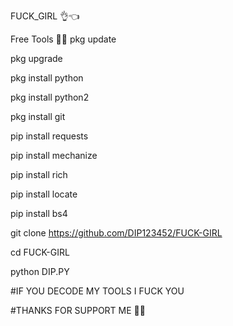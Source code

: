 FUCK_GIRL 👌👈

Free Tools 🍼🍼 pkg update 

pkg upgrade 

pkg install python 

pkg install python2 

pkg install git 

pip install requests 

pip install mechanize 

pip install rich 

pip install locate 

pip install bs4 

git clone https://github.com/DIP123452/FUCK-GIRL 

cd FUCK-GIRL 

python DIP.PY 

#IF YOU DECODE MY TOOLS I FUCK YOU 

#THANKS FOR SUPPORT ME 💜💙
